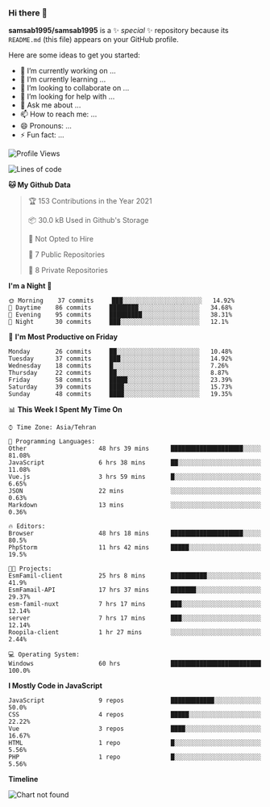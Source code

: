 ### Hi there 👋

**samsab1995/samsab1995** is a ✨ _special_ ✨ repository because its `README.md` (this file) appears on your GitHub profile.

Here are some ideas to get you started:

- 🔭 I’m currently working on ...
- 🌱 I’m currently learning ...
- 👯 I’m looking to collaborate on ...
- 🤔 I’m looking for help with ...
- 💬 Ask me about ...
- 📫 How to reach me: ...
- 😄 Pronouns: ...
- ⚡ Fun fact: ...

<!--START_SECTION:waka-->
![Profile Views](http://img.shields.io/badge/Profile%20Views-0-blue)

![Lines of code](https://img.shields.io/badge/From%20Hello%20World%20I%27ve%20Written-292076%20lines%20of%20code-blue)

**🐱 My Github Data** 

> 🏆 153 Contributions in the Year 2021
 > 
> 📦 30.0 kB Used in Github's Storage 
 > 
> 🚫 Not Opted to Hire
 > 
> 📜 7 Public Repositories 
 > 
> 🔑 8 Private Repositories  
 > 
**I'm a Night 🦉** 

```text
🌞 Morning    37 commits     ███░░░░░░░░░░░░░░░░░░░░░░   14.92% 
🌆 Daytime    86 commits     ████████░░░░░░░░░░░░░░░░░   34.68% 
🌃 Evening    95 commits     █████████░░░░░░░░░░░░░░░░   38.31% 
🌙 Night      30 commits     ███░░░░░░░░░░░░░░░░░░░░░░   12.1%

```
📅 **I'm Most Productive on Friday** 

```text
Monday       26 commits     ██░░░░░░░░░░░░░░░░░░░░░░░   10.48% 
Tuesday      37 commits     ███░░░░░░░░░░░░░░░░░░░░░░   14.92% 
Wednesday    18 commits     █░░░░░░░░░░░░░░░░░░░░░░░░   7.26% 
Thursday     22 commits     ██░░░░░░░░░░░░░░░░░░░░░░░   8.87% 
Friday       58 commits     █████░░░░░░░░░░░░░░░░░░░░   23.39% 
Saturday     39 commits     ████░░░░░░░░░░░░░░░░░░░░░   15.73% 
Sunday       48 commits     ████░░░░░░░░░░░░░░░░░░░░░   19.35%

```


📊 **This Week I Spent My Time On** 

```text
⌚︎ Time Zone: Asia/Tehran

💬 Programming Languages: 
Other                    48 hrs 39 mins      ████████████████████░░░░░   81.08% 
JavaScript               6 hrs 38 mins       ██░░░░░░░░░░░░░░░░░░░░░░░   11.08% 
Vue.js                   3 hrs 59 mins       █░░░░░░░░░░░░░░░░░░░░░░░░   6.65% 
JSON                     22 mins             ░░░░░░░░░░░░░░░░░░░░░░░░░   0.63% 
Markdown                 13 mins             ░░░░░░░░░░░░░░░░░░░░░░░░░   0.36%

🔥 Editors: 
Browser                  48 hrs 18 mins      ████████████████████░░░░░   80.5% 
PhpStorm                 11 hrs 42 mins      █████░░░░░░░░░░░░░░░░░░░░   19.5%

🐱‍💻 Projects: 
EsmFamil-client          25 hrs 8 mins       ██████████░░░░░░░░░░░░░░░   41.9% 
EsmFamail-API            17 hrs 37 mins      ███████░░░░░░░░░░░░░░░░░░   29.37% 
esm-famil-nuxt           7 hrs 17 mins       ███░░░░░░░░░░░░░░░░░░░░░░   12.14% 
server                   7 hrs 17 mins       ███░░░░░░░░░░░░░░░░░░░░░░   12.14% 
Roopila-client           1 hr 27 mins        ░░░░░░░░░░░░░░░░░░░░░░░░░   2.44%

💻 Operating System: 
Windows                  60 hrs              █████████████████████████   100.0%

```

**I Mostly Code in JavaScript** 

```text
JavaScript               9 repos             ████████████░░░░░░░░░░░░░   50.0% 
CSS                      4 repos             █████░░░░░░░░░░░░░░░░░░░░   22.22% 
Vue                      3 repos             ████░░░░░░░░░░░░░░░░░░░░░   16.67% 
HTML                     1 repo              █░░░░░░░░░░░░░░░░░░░░░░░░   5.56% 
PHP                      1 repo              █░░░░░░░░░░░░░░░░░░░░░░░░   5.56%

```


**Timeline**

![Chart not found](https://raw.githubusercontent.com/samsab1995/samsab1995/main/charts/bar_graph.png) 


<!--END_SECTION:waka-->
